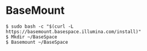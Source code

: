 # BaseMount


```
$ sudo bash -c "$(curl -L https://basemount.basespace.illumina.com/install)"
$ Mkdir ~/BaseSpace
$ Basemount ~/BaseSpace
```
